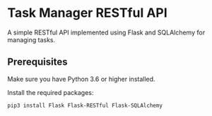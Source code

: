 # Task Manager RESTful API

A simple RESTful API implemented using Flask and SQLAlchemy for managing tasks.

## Prerequisites

Make sure you have Python 3.6 or higher installed.

Install the required packages:

```bash
pip3 install Flask Flask-RESTful Flask-SQLAlchemy
